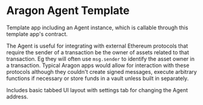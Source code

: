 # Aragon Agent Template

Template app including an Agent instance, which is callable through this template app's contract. 

The Agent is useful for integrating with external Ethereum protocols that require the sender of a transaction be the owner of assets related to that transaction. Eg they will often use `msg.sender` to identify the asset owner in a transaction. Typical Aragon apps would allow for interaction with these protocols although they couldn't create signed messages, execute arbitrary functions if necessary or store funds in a vault unless built in separately.

Includes basic tabbed UI layout with settings tab for changing the Agent address.
